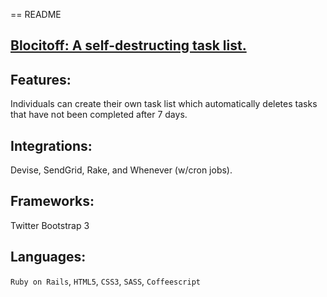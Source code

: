== README

## [Blocitoff: A self-destructing task list.](http://chapman-blocitoff.herokuapp.com/)

## Features:
Individuals can create their own task list which automatically deletes tasks that have not been completed after 7 days.

## Integrations:
Devise, SendGrid, Rake, and Whenever (w/cron jobs).

## Frameworks:
Twitter Bootstrap 3

## Languages:
`Ruby on Rails`, `HTML5`, `CSS3`, `SASS`, `Coffeescript`

